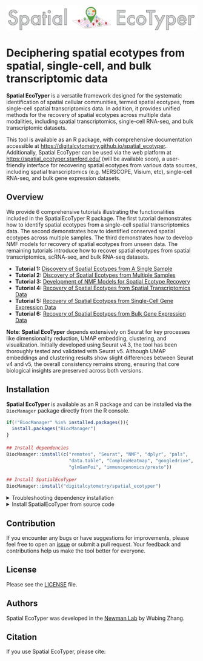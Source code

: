   
  
<p align="center">
<img width="800" src="logo.png">
</p>

# Deciphering spatial ecotypes from spatial, single-cell, and bulk transcriptomic data

**Spatial EcoTyper** is a versatile framework designed for the systematic identification of spatial cellular communities, termed spatial ecotypes, from single-cell spatial transcriptomics data. In addition, it provides unified methods for the recovery of spatial ecotypes across multiple data modalities, including spatial transcriptomics, single-cell RNA-seq, and bulk transcriptomic datasets.

This tool is available as an R package, with comprehensive documentation accessible at https://digitalcytometry.github.io/spatial_ecotyper. Additionally, Spatial EcoTyper can be used via the web platform at <a href="https://spatial_ecotyper.stanford.edu/">https://spatial_ecotyper.stanford.edu/</a> (will be available soon), a user-friendly interface for recovering spatial ecotypes from various data sources, including spatial transcriptomics (e.g. MERSCOPE, Visium, etc), single-cell RNA-seq, and bulk gene expression datasets.

## Overview

We provide 6 comprehensive tutorials illustrating the functionalities included in the SpatialEcoTyper R package. The first tutorial demonstrates how to identify spatial ecotypes from a single-cell spatial transcriptomics data. The second demonstrates how to identified conserved spatial ecotypes across multiple samples. The third demonstrates how to develop NMF models for recovery of spatial ecotypes from unseen data. The remaining tutorials introduce how to recover spatial ecotypes from spatial transcriptomics, scRNA-seq, and bulk RNA-seq datasets.

-   **Tutorial 1:** [Discovery of Spatial Ecotypes from A Single Sample](https://digitalcytometry.github.io/spatial_ecotyper/articles/SingleSample.html)
-   **Tutorial 2:** [Discovery of Spatial Ecotypes from Multiple Samples](https://digitalcytometry.github.io/spatial_ecotyper/articles/Integration.html)
-   **Tutorial 3:** [Development of NMF Models for Spatial Ecotype Recovery](articles/TrainRecoveryModels.html)
-   **Tutorial 4:** [Recovery of Spatial Ecotypes from Spatial Transcriptomics Data](https://digitalcytometry.github.io/spatial_ecotyper/articles/Recovery_Spatial.html)
-   **Tutorial 5:** [Recovery of Spatial Ecotypes from Single-Cell Gene Expression Data](https://digitalcytometry.github.io/spatial_ecotyper/articles/Recovery_scRNA.html)
-   **Tutorial 6:** [Recovery of Spatial Ecotypes from Bulk Gene Expression Data](https://digitalcytometry.github.io/spatial_ecotyper/articles/Recovery_Bulk.html)


**Note**: __Spatial EcoTyper__ depends extensively on Seurat for key processes like dimensionality reduction, UMAP embedding, clustering, and visualization. Initially developed using Seurat v4.3, the tool has been thoroughly tested and validated with Seurat v5. Although UMAP embeddings and clustering results show slight differences between Seurat v4 and v5, the overall consistency remains strong, ensuring that core biological insights are preserved across both versions.

## Installation

**Spatial EcoTyper** is available as an R package and can be installed via the `BiocManager` package directly from the R console.

``` r
if(!"BiocManager" %in% installed.packages()){
  install.packages("BiocManager")
}

## Install dependencies
BiocManager::install(c("remotes", "Seurat", "NMF", "dplyr", "pals",
                       "data.table", "ComplexHeatmap", "googledrive", 
                       "glmGamPoi", "immunogenomics/presto"))

## Install SpatialEcoTyper
BiocManager::install("digitalcytometry/spatial_ecotyper")
```


<details><summary>Troubleshooting dependency installation</summary>

* ERROR: dependency ‘GetoptLong’ is not available for package ‘ComplexHeatmap’

  If the installation within R console fails, you can try installing the necessary packages via `conda install` or `mamba install`.
  
  ```bash
  conda install bioconda::bioconductor-complexheatmap
  ```


* Failed to install 'presto' from GitHub: HTTP error 401. Bad credentials

  To resolve this issue, you’ll need to authenticate using a personal access token (PAT). You can generate a GitHub personal access token following the [GitHub's documentation](https://docs.github.com/en/authentication/keeping-your-account-and-data-secure/managing-your-personal-access-tokens). After generating the token, set it as an environment variable in R using the following code. Replace "YOUR_TOKEN" with your actual token:
  ```r
  ## Set the token in your R environment:
  Sys.setenv(GITHUB_PAT="YOUR_TOKEN")
  
  ## Install the package from GitHub:
  BiocManager::install("immunogenomics/presto")
  ```

</details>


<details><summary>Install SpatialEcoTyper from source code</summary>
The source code of **Spatial EcoTyper** is available at https://github.com/digitalcytometry/spatial_ecotyper. After downloading the package, you can install it from the source code using the command:

``` r
install.packages("SpatialEcoTyper.tar.gz", repos = NULL)
```

</details>


## Contribution

If you encounter any bugs or have suggestions for improvements, please feel free to open an [issue](https://github.com/digitalcytometry/spatial_ecotyper/issues) or submit a pull request. Your feedback and contributions help us make the tool better for everyone.

## License
Please see the <a href="LICENSE.html" target="_blank">LICENSE</a> file.

## Authors

Spatial EcoTyper was developed in the <a href="https://anlab.stanford.edu/" target="_blank">Newman Lab</a> by Wubing Zhang.

## Citation
If you use Spatial EcoTyper, please cite:

